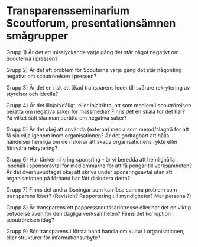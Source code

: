 Transparensseminarium Scoutforum, presentationsämnen smågrupper
===============================================================

Grupp 1) Är det ett misslyckande varje gång det står något negativt om Scouterna i pressen?

Grupp 2) Är det ett problem för Scouterna varje gång det står någonting negativt om scoutrörelsen i pressen?

Grupp 3) Är det en risk att ökad transparens leder till svårare rekrytering av styrelser och ideella?

Grupp 4) Är det illojalt/dåligt, eller lojalt/bra, att som medlem i scoutrörelsen berätta om negativa saker för massmedia? Finns det en skala för det här? På vilket sätt ska man berätta om negativa saker?

Grupp 5) Är det okej att använda (externa) media som metod/slagträ för att få sin vilja igenom inom organisationen?
Är det godtagbart att hålla händelser hemliga om de riskerar att skada organisationens rykte eller försvåra rekrytering?

Grupp 6) Hur tänker ni kring sponsring – är vi beredda att hemlighålla innehåll i sponsoravtal för medlemmarna för att få pengar till verksamheten? Är det överhuvudtaget okej att skriva under sponsringsavtal utan att organisationen på förhand har fått diskutera detta?

Grupp 7) Finns det andra lösningar som kan lösa samma problem som transparens löser? (Revision? Rapportering till myndigheter? Mer personal?)

Grupp 8) Är transparens ett pappersscoutssärintresse eller har det en viktig betydelse även för den dagliga verksamheten?
Finns det korruption i scoutrörelsen idag?

Grupp 9) Bör transparens i första hand handla om kultur i organisationen, eller strukturer för informationsutbyte?
